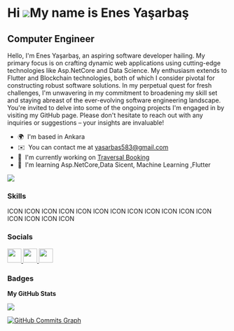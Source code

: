 Hi ![](https://user-images.githubusercontent.com/18350557/176309783-0785949b-9127-417c-8b55-ab5a4333674e.gif)My name is Enes Yaşarbaş
=====================================================================================================================================

Computer Engineer
-----------------

Hello, I'm Enes Yaşarbaş, an aspiring software developer hailing. My primary focus is on crafting dynamic web applications using cutting-edge technologies like Asp.NetCore and Data Science. My enthusiasm extends to Flutter and Blockchain technologies, both of which I consider pivotal for constructing robust software solutions. In my perpetual quest for fresh challenges, I'm unwavering in my commitment to broadening my skill set and staying abreast of the ever-evolving software engineering landscape. You're invited to delve into some of the ongoing projects I'm engaged in by visiting my GitHub page. Please don't hesitate to reach out with any inquiries or suggestions – your insights are invaluable!

* 🌍  I'm based in Ankara
* ✉️  You can contact me at [yasarbas583@gmail.com](mailto:yasarbas583@gmail.com)
* 🚀  I'm currently working on [Traversal Booking](http://github.com/eYasarbas/Traversal_Booking)
* 🧠  I'm learning Asp.NetCore,Data Sicent, Machine Learning ,Flutter

<a href="https://www.x.com/YasarbasEnes" target="_blank" rel="noreferrer"><img
src="https://img.shields.io/twitter/follow/YasarbasEnes?logo=twitter&style=for-the-badge&color=0891b2&labelColor=1c1917"
/></a>

### Skills


<p align="left">
ICON ICON ICON ICON ICON ICON ICON ICON ICON ICON ICON ICON ICON ICON ICON ICON
</p>


### Socials

<p align="left"> <a href="https://www.github.com/eYasarbas" target="_blank" rel="noreferrer"> <picture> <source media="(prefers-color-scheme: dark)" srcset="https://raw.githubusercontent.com/danielcranney/readme-generator/main/public/icons/socials/github-dark.svg" /> <source media="(prefers-color-scheme: light)" srcset="https://raw.githubusercontent.com/danielcranney/readme-generator/main/public/icons/socials/github.svg" /> <img src="https://raw.githubusercontent.com/danielcranney/readme-generator/main/public/icons/socials/github.svg" width="32" height="32" /> </picture> </a> <a href="https://www.linkedin.com/in/enes-yaşarbaş-65819217b" target="_blank" rel="noreferrer"> <picture> <source media="(prefers-color-scheme: dark)" srcset="undefined" /> <source media="(prefers-color-scheme: light)" srcset="https://raw.githubusercontent.com/danielcranney/readme-generator/main/public/icons/socials/linkedin.svg" /> <img src="https://raw.githubusercontent.com/danielcranney/readme-generator/main/public/icons/socials/linkedin.svg" width="32" height="32" /> </picture> </a> <a href="https://www.x.com/YasarbasEnes" target="_blank" rel="noreferrer"> <picture> <source media="(prefers-color-scheme: dark)" srcset="https://raw.githubusercontent.com/danielcranney/readme-generator/main/public/icons/socials/twitter-dark.svg" /> <source media="(prefers-color-scheme: light)" srcset="https://raw.githubusercontent.com/danielcranney/readme-generator/main/public/icons/socials/twitter.svg" /> <img src="https://raw.githubusercontent.com/danielcranney/readme-generator/main/public/icons/socials/twitter.svg" width="32" height="32" /> </picture> </a></p>

### Badges

<b>My GitHub Stats</b>

<a href="http://www.github.com/eYasarbas"><img src="https://github-readme-streak-stats.herokuapp.com/?user=eYasarbas&stroke=ffffff&background=1c1917&ring=0891b2&fire=0891b2&currStreakNum=ffffff&currStreakLabel=0891b2&sideNums=ffffff&sideLabels=ffffff&dates=ffffff&hide_border=true" /></a>

<a href="http://www.github.com/eYasarbas"><img src="https://github-readme-activity-graph.cyclic.app/graph?username=eYasarbas&bg_color=1c1917&color=ffffff&line=0891b2&point=ffffff&area_color=1c1917&area=true&hide_border=true&custom_title=GitHub%20Commits%20Graph" alt="GitHub Commits Graph" /></a>
